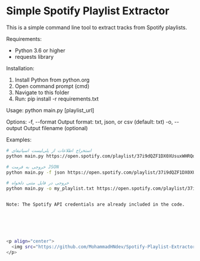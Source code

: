 Simple Spotify Playlist Extractor
==================================

This is a simple command line tool to extract tracks from Spotify playlists.

Requirements:
- Python 3.6 or higher
- requests library

Installation:
1. Install Python from python.org
2. Open command prompt (cmd)
3. Navigate to this folder
4. Run: pip install -r requirements.txt

Usage:
python main.py [playlist_url]

Options:
-f, --format    Output format: txt, json, or csv (default: txt)
-o, --output    Output filename (optional)

Examples:

```bash
# استخراج اطلاعات از پلی‌لیست اسپاتیفای
python main.py https://open.spotify.com/playlist/37i9dQZF1DX0XUsuxWHRQd

# خروجی به فرمت JSON
python main.py -f json https://open.spotify.com/playlist/37i9dQZF1DX0XUsuxWHRQd

# خروجی در فایل متنی دلخواه
python main.py -o my_playlist.txt https://open.spotify.com/playlist/37i9dQZF1DX0XUsuxWHRQd


Note: The Spotify API credentials are already included in the code.






<p align="center">
  <img src="https://github.com/MohammadHNdev/Spotify-Playlist-Extractor/blob/main/screen.jpg" width="600">
</p>

